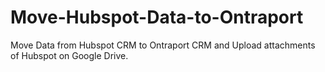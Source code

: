 # Move-Hubspot-Data-to-Ontraport
Move Data from Hubspot CRM to Ontraport CRM and Upload attachments of Hubspot on Google Drive.
